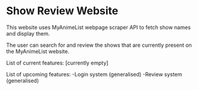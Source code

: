 # Show Review Website

This website uses MyAnimeList webpage scraper API to fetch show names and display them.

The user can search for and review the shows that are currently present on the MyAnimeList website.

List of current features:
[currently empty]

List of upcoming features:
-Login system (generalised)
-Review system (generalised)
